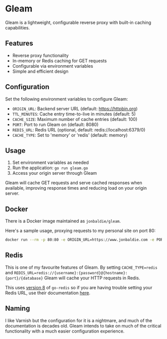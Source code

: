 # Gleam

Gleam is a lightweight, configurable reverse proxy with built-in caching capabilities.

## Features

- Reverse proxy functionality
- In-memory or Redis caching for GET requests
- Configurable via environment variables
- Simple and efficient design

## Configuration

Set the following environment variables to configure Gleam:

- `ORIGIN_URL`: Backend server URL (default: https://httpbin.org)
- `TTL_MINUTES`: Cache entry time-to-live in minutes (default: 5)
- `CACHE_SIZE`: Maximum number of cache entries (default: 100)
- `PORT`: Port to run Gleam on (default: 8080)
- `REDIS_URL`: Redis URL (optional, default: redis://localhost:6379/0)
- `CACHE_TYPE`: Set to 'memory' or 'redis' (default: memory)

## Usage

1. Set environment variables as needed
2. Run the application: `go run gleam.go`
3. Access your origin server through Gleam

Gleam will cache GET requests and serve cached responses when available, improving response times and reducing load on your origin server.

## Docker

There is a Docker image maintained as `jonbaldie/gleam`. 

Here's a sample usage, proxying requests to my personal site on port 80:

```bash
docker run --rm -p 80:80 -e ORIGIN_URL=https://www.jonbaldie.com -e PORT=80 jonbaldie/gleam
```

## Redis

This is one of my favourite features of Gleam. By setting `CACHE_TYPE=redis` and `REDIS_URL=redis://{username}:{password}@{hostname}:{port}/{database}` Gleam will cache your HTTP requests in Redis. 

This uses [version 8](https://github.com/redis/go-redis) of `go-redis` so if you are having trouble setting your Redis URL, use their documentation [here](https://github.com/redis/go-redis?tab=readme-ov-file#connecting-via-a-redis-url).

## Naming

I like Varnish but the configuration for it is a nightmare, and much of the documentation is decades old. Gleam intends to take on much of the critical functionality with a much easier configuration experience. 

